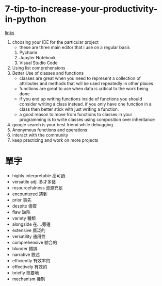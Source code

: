 # 7-tip-to-increase-your-productivity-in-python

[links](https://towardsdatascience.com/7-tips-to-increase-your-productivity-in-python-bc1835622aa5)

1. choosing your IDE for the particular project
    - these are three main editor that i use on a regular basis
    1. Pycharm
    2. Jupyter Notebook
    3. Visual Studio Code
2. Using list comprehensions
3. Better Use of classes and functions
    - classes are great when you need to represent a collection of attributes and methods that will be used repeatedly in other places
    - functions are great to use when data is critical to the work being done
    - if you end up writing functions inside of functions you should consider writing a class instead. if you only have one function in a class then better stick with just writing a function.
    - a  good reason to move from functions to classes in your programming is to write classes using composition over inheritance
4. google search is your best friend while debugging
5. Anonymous functions and operations
6. interact with the community
7. keep practicing and work on more projects

# 單字

- highly interpretable 高可讀
- versatile adj. 多才多藝
- resourcefulness 資源充足
- encountered 遇到
- prior 事先
- despite 儘管
- flaw 缺陷
- variety 種類
- alongside 在....旁邊
- extensive 廣泛的
- versatility 通用性
- comprehensive 綜合的
- blunder 錯誤
- narrative 敘述
- efficiently 有效率的
- effectively 有效的
- briefly 簡要地
- mechanism 機制